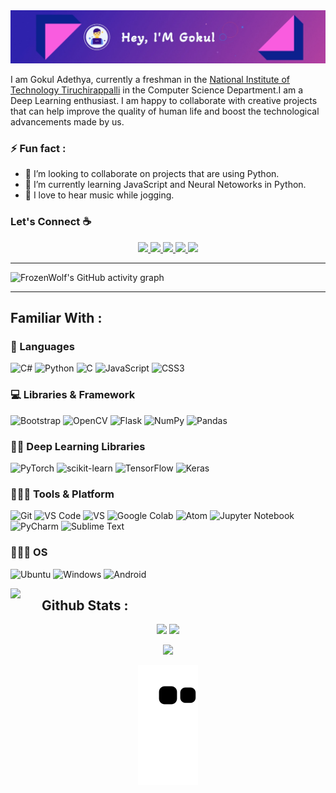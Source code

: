 <!-- # Hey, I am Gokul! Great to see you here! <img src="https://raw.githubusercontent.com/FrozenWolf-Cyber/FrozenWolf-Cyber/master/src/wave.gif?token=ATQS65XWY4MME7NJYAZ4LCTBN34AU" width="30px"> -->
<!-- 
<img src="https://raw.githubusercontent.com/FrozenWolf-Cyber/FrozenWolf-Cyber/master/src/header_.png?token=ATQS65TR7ETTG5RLJUDIDBLBN34HE"> -->
<img src="https://github.com/FrozenWolf-Cyber/FrozenWolf-Cyber/blob/main/src/header.jpg">

I am Gokul Adethya, currently a freshman in the [National Institute of Technology Tiruchirappalli](https://www.nitt.edu/) in the Computer Science Department.I am a Deep Learning enthusiast. I am happy to collaborate with creative projects that can help improve the quality of human life and boost the technological advancements made by us.

### ⚡ Fun fact :

 - 👯 I’m looking to collaborate on projects that are using Python.
 - 🌱 I’m currently learning JavaScript and Neural Netoworks in Python.
 - 🎵 I love to hear music while jogging.


### Let's Connect ☕

<p align="center">
	<a href="https://twitter.com/FrozenW17210314">
		<img src="https://img.shields.io/badge/Twitter-1DA1F2?style=for-the-badge&logo=twitter&logoColor=white" />
	</a>
	<a href="https://www.instagram.com/frozenwolf2003/">
		<img src="https://img.shields.io/badge/Instagram-E4405F?style=for-the-badge&logo=instagram&logoColor=white" />
	</a>
	<a href="https://dev.to/frozenwolf">
		<img src="https://img.shields.io/badge/dev.to-0A0A0A?style=for-the-badge&logo=devdotto&logoColor=white" />
	</a>
  	<a href="mailto:frozenwolf2003.com@gmail.com">
		<img src="https://img.shields.io/badge/Gmail-D14836?style=for-the-badge&logo=gmail&logoColor=white" />
	</a>
  	<a href="https://discord.gg/hVT8Ek8HGx">
		<img src="https://img.shields.io/badge/%3CServer%3E-%237289DA.svg?style=for-the-badge&logo=discord&logoColor=white" />
	</a>
	
</p>

---

![FrozenWolf's GitHub activity graph](https://activity-graph.herokuapp.com/graph?username=FrozenWolf-Cyber&hide_border=true&theme=rogue&bg_color=291B3E&color=b766ff&line=FF64DA)

---

## Familiar With :

### 🚀 Languages

![C#](https://img.shields.io/badge/C%23-239120?style=for-the-badge&logo=c-sharp&logoColor=white)
![Python](https://img.shields.io/badge/Python-FFD43B?style=for-the-badge&logo=python&logoColor=306998)
![C](https://img.shields.io/badge/c-%2300599C.svg?style=for-the-badge&logo=c&logoColor=white)
![JavaScript](https://img.shields.io/badge/javascript-%23323330.svg?style=for-the-badge&logo=javascript&logoColor=%23F7DF1E)
![CSS3](https://img.shields.io/badge/css3-%231572B6.svg?style=for-the-badge&logo=css3&logoColor=white)

### 💻 Libraries & Framework

![Bootstrap](https://img.shields.io/badge/bootstrap-%23563D7C.svg?style=for-the-badge&logo=bootstrap&logoColor=white)
![OpenCV](https://img.shields.io/badge/OpenCV-27338e?style=for-the-badge&logo=OpenCV&logoColor=white)
![Flask](https://img.shields.io/badge/flask-%23000.svg?style=for-the-badge&logo=flask&logoColor=white)
![NumPy](https://img.shields.io/badge/numpy-%23013243.svg?style=for-the-badge&logo=numpy&logoColor=white)
![Pandas](https://img.shields.io/badge/pandas-%23150458.svg?style=for-the-badge&logo=pandas&logoColor=white)

### :man_technologist: Deep Learning Libraries

![PyTorch](https://img.shields.io/badge/PyTorch-%23EE4C2C.svg?style=for-the-badge&logo=PyTorch&logoColor=white)
![scikit-learn](https://img.shields.io/badge/scikit--learn-%23F7931E.svg?style=for-the-badge&logo=scikit-learn&logoColor=white)
![TensorFlow](https://img.shields.io/badge/TensorFlow-%23FF6F00.svg?style=for-the-badge&logo=TensorFlow&logoColor=white)
![Keras](https://img.shields.io/badge/Keras-%23D00000.svg?style=for-the-badge&logo=Keras&logoColor=white)

### 🧑🏻‍💻 Tools & Platform

![Git](https://img.shields.io/badge/Git-F05032?style=for-the-badge&logo=git&logoColor=white)
![VS Code](https://img.shields.io/badge/Visual_Studio_Code-0078D4?style=for-the-badge&logo=visual%20studio%20code&logoColor=white)
![VS](https://img.shields.io/badge/Visual_Studio-5C2D91?style=for-the-badge&logo=visual%20studio&logoColor=white)
![Google Colab](https://img.shields.io/badge/Colab-F9AB00?style=for-the-badge&logo=googlecolab&color=525252)
![Atom](https://img.shields.io/badge/Atom-%2366595C.svg?style=for-the-badge&logo=atom&logoColor=white)
![Jupyter Notebook](https://img.shields.io/badge/jupyter-%23FA0F00.svg?style=for-the-badge&logo=jupyter&logoColor=white)
![PyCharm](https://img.shields.io/badge/pycharm-143?style=for-the-badge&logo=pycharm&logoColor=black&color=black&labelColor=green)
![Sublime Text](https://img.shields.io/badge/sublime_text-%23575757.svg?style=for-the-badge&logo=sublime-text&logoColor=important)

### 🧑🏻‍💻 OS 

![Ubuntu](https://img.shields.io/badge/Ubuntu-E95420?style=for-the-badge&logo=ubuntu&logoColor=white)
![Windows](https://img.shields.io/badge/Windows-0078D6?style=for-the-badge&logo=windows&logoColor=white)
![Android](https://img.shields.io/badge/Android-3DDC84?style=for-the-badge&logo=android&logoColor=white)



<img src="https://github.githubassets.com/images/modules/logos_page/Octocat.png" width="50px" align="left"> 

## Github Stats :

<p align="center">
  <img width="48%" src="https://github-readme-stats.vercel.app/api?username=FrozenWolf-Cyber&show_icons=true&hide_border=true&theme=jolly" />
  <img width="48%" src="https://github-readme-streak-stats.herokuapp.com/?user=FrozenWolf-Cyber&hide_border=true&theme=jolly" />
</p>
<p align="center">
	<img width="48%" src="https://github-readme-stats.vercel.app/api/top-langs/?username=FrozenWolf-Cyber&layout=compact&theme=jolly&hide=jupyter%20notebook" />
</p>

<p align="center">
   <img src="https://github.com/FrozenWolf-Cyber/FrozenWolf-Cyber/blob/output/github-contribution-grid-snake.svg" alt="snake">
</p>
